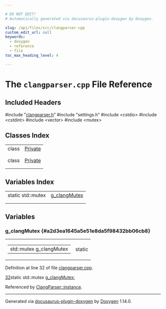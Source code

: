 ```yaml
---

# DO NOT EDIT!
# Automatically generated via docusaurus-plugin-doxygen by Doxygen.

slug: /api/files/src/clangparser-cpp
custom_edit_url: null
keywords:
  - doxygen
  - reference
  - file
toc_max_heading_level: 4

---
```


<div class="doxyPage">

# The `clangparser.cpp` File Reference



## Included Headers

<div class="doxyIncludesList">#include "<a href="/web-doxygen/docs/api/files/src/clangparser-h">clangparser.h</a>"
#include "settings.h"
#include &lt;cstdio&gt;
#include &lt;cstdint&gt;
#include &lt;vector&gt;
#include &lt;mutex&gt;
</div>

## Classes Index

<table class="doxyMembersIndex">

<tr class="doxyMemberIndexItem">
<td class="doxyMemberIndexItemType" align="left" valign="top">class</td>
<td class="doxyMemberIndexItemName" align="left" valign="top"><a href="/web-doxygen/docs/api/classes/clangtuparser/private">Private</a></td>
</tr>
<tr class="doxyMemberIndexDescription">
<td class="doxyMemberIndexDescriptionLeft"></td>
<td class="doxyMemberIndexDescriptionRight">
</td>
</tr>
<tr class="doxyMemberIndexSeparator">
<td class="doxyMemberIndexSeparator" colspan="2"></td>
</tr>

<tr class="doxyMemberIndexItem">
<td class="doxyMemberIndexItemType" align="left" valign="top">class</td>
<td class="doxyMemberIndexItemName" align="left" valign="top"><a href="/web-doxygen/docs/api/classes/clangparser/private">Private</a></td>
</tr>
<tr class="doxyMemberIndexDescription">
<td class="doxyMemberIndexDescriptionLeft"></td>
<td class="doxyMemberIndexDescriptionRight">
</td>
</tr>
<tr class="doxyMemberIndexSeparator">
<td class="doxyMemberIndexSeparator" colspan="2"></td>
</tr>

</table>

## Variables Index

<table class="doxyMembersIndex">

<tr class="doxyMemberIndexItem">
<td class="doxyMemberIndexItemType" align="left" valign="top">static std::mutex</td>
<td class="doxyMemberIndexItemName" align="left" valign="top"><a href="#a2d3ea1645a5e51e8da5f98432bb06cb8">g_clangMutex</a></td>
</tr>
<tr class="doxyMemberIndexDescription">
<td class="doxyMemberIndexDescriptionLeft"></td>
<td class="doxyMemberIndexDescriptionRight">
</td>
</tr>
<tr class="doxyMemberIndexSeparator">
<td class="doxyMemberIndexSeparator" colspan="2"></td>
</tr>

</table>


<div class="doxySectionDef">

## Variables

### g\_clangMutex {#a2d3ea1645a5e51e8da5f98432bb06cb8}

<div class="doxyMemberItem">
<div class="doxyMemberProto">
<table class="doxyMemberLabels">
<tr class="doxyMemberLabels">
<td class="doxyMemberLabelsLeft">
<table class="doxyMemberName">
<tr>
<td class="doxyMemberName">std::mutex g_clangMutex</td>
</tr>
</table>
</td>
<td class="doxyMemberLabelsRight">
<span class="doxyMemberLabels">
<span class="doxyMemberLabel static">static</span>
</span>
</td>
</tr>
</table>
</div>
<div class="doxyMemberDoc">



<p>Definition at line 32 of file <a href="/web-doxygen/docs/api/files/src/clangparser-cpp">clangparser.cpp</a>.</p>


<div class="doxyProgramListing">

<div class="doxyCodeLine"><span class="doxyLineNumber"><a href="#a2d3ea1645a5e51e8da5f98432bb06cb8">32</a></span><span class="doxyLineContent"><span class="doxyHighlightKeyword">static</span><span class="doxyHighlight"> std::mutex <a href="#a2d3ea1645a5e51e8da5f98432bb06cb8">g_clangMutex</a>;</span></span></div>

</div>


<p>Referenced by <a href="/web-doxygen/docs/api/classes/clangparser/#add1060dd5febd4664f6038a87d87b8cd">ClangParser::instance</a>.</p>

</div>
</div>

</div>

<hr/>

<p class="doxyGeneratedBy">Generated via <a href="https://github.com/xpack/docusaurus-plugin-doxygen">docusaurus-plugin-doxygen</a> by <a href="https://www.doxygen.nl">Doxygen</a> 1.14.0.</p>

</div>

